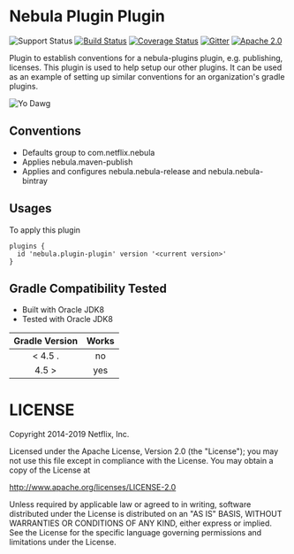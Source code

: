 Nebula Plugin Plugin
====================

![Support Status](https://img.shields.io/badge/nebula-internal-lightgray.svg)
[![Build Status](https://travis-ci.org/nebula-plugins/nebula-plugin-plugin.svg)](https://travis-ci.org/nebula-plugins/nebula-plugin-plugin)
[![Coverage Status](https://coveralls.io/repos/nebula-plugins/nebula-plugin-plugin/badge.svg?branch=master&service=github)](https://coveralls.io/github/nebula-plugins/nebula-plugin-plugin?branch=master)
[![Gitter](https://badges.gitter.im/Join%20Chat.svg)](https://gitter.im/nebula-plugins/nebula-plugin-plugin?utm_source=badge&utm_medium=badge&utm_campaign=pr-badge)
[![Apache 2.0](https://img.shields.io/github/license/nebula-plugins/nebula-plugin-plugin.svg)](http://www.apache.org/licenses/LICENSE-2.0)

Plugin to establish conventions for a nebula-plugins plugin, e.g. publishing, licenses. This plugin is used to help setup our other plugins. It can be used as an example of setting up similar conventions for an organization's gradle plugins.

![Yo Dawg](https://s3.amazonaws.com/uploads.hipchat.com/25234/334670/CgbXYbDuUzuV3JP/plugins.png)

Conventions
-----------
* Defaults group to com.netflix.nebula
* Applies nebula.maven-publish
* Applies and configures nebula.nebula-release and nebula.nebula-bintray

Usages
-----------

To apply this plugin 


    plugins {
      id 'nebula.plugin-plugin' version '<current version>'
    }

    
Gradle Compatibility Tested
---------------------------

* Built with Oracle JDK8
* Tested with Oracle JDK8

| Gradle Version | Works |
| :------------: | :---: |
| < 4.5 .        | no    |
| 4.5 >          | yes   |

LICENSE
=======

Copyright 2014-2019 Netflix, Inc.

Licensed under the Apache License, Version 2.0 (the "License");
you may not use this file except in compliance with the License.
You may obtain a copy of the License at

<http://www.apache.org/licenses/LICENSE-2.0>

Unless required by applicable law or agreed to in writing, software
distributed under the License is distributed on an "AS IS" BASIS,
WITHOUT WARRANTIES OR CONDITIONS OF ANY KIND, either express or implied.
See the License for the specific language governing permissions and
limitations under the License.
